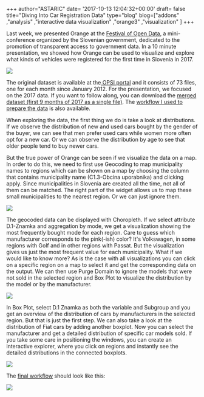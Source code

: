 +++
author="ASTARIC"
date= '2017-10-13 12:04:32+00:00'
draft= false
title="Diving Into Car Registration Data"
type="blog"
blog=["addons" ,"analysis" ,"interactive data visualization" ,"orange3" ,"visualization"  ]
+++

Last week, we presented Orange at the [Festival of Open Data](https://podatki.gov.si/content/festival-odprtih-podatkov-2017), a mini-conference organized by the Slovenian government, dedicated to the promotion of transparent access to government data. In a 10 minute presentation, we showed how Orange can be used to visualize and explore what kinds of vehicles were registered for the first time in Slovenia in 2017.

![](/images/2017/10/IMG_3530.jpg)


The original dataset is available at the[ OPSI portal](https://podatki.gov.si/dataset/prvic-registrirana-vozila-po-mesecih) and it consists of 73 files, one for each month since January 2012. For the presentation, we focused on the 2017 data. If you want to follow along, you can download the [merged dataset (first 9 months of 2017 as a single file)](https://www.dropbox.com/s/rb4gx2856f34i47/OsebnaVozila.tab?dl=0). The [workflow I used to prepare the data](https://www.dropbox.com/s/i0sckc7e8kll4g8/Priprava%20podatkov.ows?dl=0) is also available.

When exploring the data, the first thing we do is take a look at distributions. If we observe the distribution of new and used cars bought by the gender of the buyer, we can see that men prefer used cars while women more often opt for a new car. Or we can observe the distribution by age to see that older people tend to buy newer cars.

But the true power of Orange can be seen if we visualize the data on a map. In order to do this, we need to first use Geocoding to map municipality names to regions which can be shown on a map by choosing the column that contains municipality name (C1.3-Obcina uporabnika) and clicking apply. Since municipalities in Slovenia are created all the time, not all of them can be matched. The right part of the widget allows us to map these small municipalities to the nearest region. Or we can just ignore them.

![](/images/2017/10/Screen-Shot-2017-10-10-at-12.45.32-1.png)


The geocoded data can be displayed with Choropleth. If we select attribute D.1-Znamka and aggregation by mode, we get a visualization showing the most frequently bought mode for each region. Care to guess which manufacturer corresponds to the pink(-ish) color? It's Volkswagen, in some regions with Golf and in other regions with Passat. But the visualization gives us just the most frequent value for each municipality. What if we would like to know more? As is the case with all visualizations you can click on a specific region on a map to select it and get the corresponding data on the output. We can then use Purge Domain to ignore the models that were not sold in the selected region and Box Plot to visualize the distribution by the model or by the manufacturer.

![](/images/2017/10/Screen-Shot-2017-10-10-at-12.59.55.png)


In Box Plot, select D.1 Znamka as both the variable and Subgroup and you get an overview of the distribution of cars by manufacturers in the selected region. But that is just the first step. We can also take a look at the distribution of Fiat cars by adding another boxplot. Now you can select the manufacturer and get a detailed distribution of specific car models sold. If you take some care in positioning the windows, you can create an interactive explorer, where you click on regions and instantly see the detailed distributions in the connected boxplots.

![](/images/2017/10/Screen-Shot-2017-10-10-at-13.03.26.png)


The [final workflow](https://www.dropbox.com/s/p00wpnbmygajgoc/cars.ows?dl=0) should look like this:

![](/images/2017/10/Screen-Shot-2017-10-10-at-13.04.47.png)



